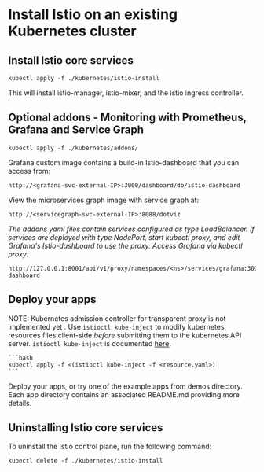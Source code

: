 # Install Istio on an existing Kubernetes cluster

<!---
**Optional - Create a Kubernetes namespace and set the current context to use that namespace**

    kubectl create ns <ns>

    kubectl config set-context `kubectl config view | grep current-context | awk '{print $2}'` --namespace <ns>
--->

## Install Istio core services

    kubectl apply -f ./kubernetes/istio-install

This will install istio-manager, istio-mixer, and the istio ingress controller.


## Optional addons - Monitoring with Prometheus, Grafana and Service Graph

    kubectl apply -f ./kubernetes/addons/


Grafana custom image contains a build-in Istio-dashboard that you can access from:

    http://<grafana-svc-external-IP>:3000/dashboard/db/istio-dashboard


View the microservices graph image with service graph at:

    http://<servicegraph-svc-external-IP>:8088/dotviz

*The addons yaml files contain services configured as type LoadBalancer. If services are deployed with type NodePort,
start kubectl proxy, and edit Grafana's Istio-dashboard to use the proxy. Access Grafana via kubectl proxy:*

    http://127.0.0.1:8001/api/v1/proxy/namespaces/<ns>/services/grafana:3000/dashboard/db/istio-dashboard


## Deploy your apps

NOTE: Kubernetes admission controller for transparent proxy is not
implemented yet . Use `istioctl kube-inject` to modify kubernetes
resources files client-side *before* submitting them to the kubernetes
API server. `istioctl kube-inject` is documented
[here](https://github.com/istio/istio/blob/master/doc/istioctl.md#kube-inject).

    ```bash
    kubectl apply -f <(istioctl kube-inject -f <resource.yaml>)
    ```

Deploy your apps, or try one of the example apps from demos directory. Each app directory contains an associated README.md providing more details.


## Uninstalling Istio core services

To uninstall the Istio control plane, run the following command:

    kubectl delete -f ./kubernetes/istio-install
